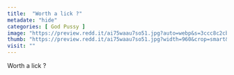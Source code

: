 ```yaml
---
title:  "Worth a lick ?"
metadate: "hide"
categories: [ God Pussy ]
image: "https://preview.redd.it/ai75waau7so51.jpg?auto=webp&s=3ccc8c2cb5b9e00b3695322b9b55d334e5b3b154"
thumb: "https://preview.redd.it/ai75waau7so51.jpg?width=960&crop=smart&auto=webp&s=ecdd4b2c21c90ae6d53b293ce0f54fc4df8f5643"
visit: ""
---
```

Worth a lick ?
